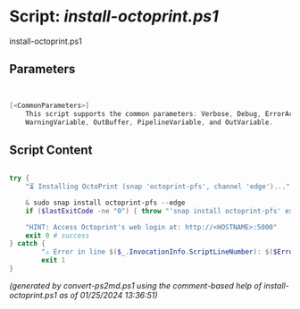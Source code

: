 Script: *install-octoprint.ps1*
========================

install-octoprint.ps1 


Parameters
----------
```powershell


[<CommonParameters>]
    This script supports the common parameters: Verbose, Debug, ErrorAction, ErrorVariable, WarningAction, 
    WarningVariable, OutBuffer, PipelineVariable, and OutVariable.
```

Script Content
--------------
```powershell

try {
	"⏳ Installing OctoPrint (snap 'octoprint-pfs', channel 'edge')..."

	& sudo snap install octoprint-pfs --edge
	if ($lastExitCode -ne "0") { throw "'snap install octoprint-pfs' exited with code $lastExitCode" }

	"HINT: Access Octoprint's web login at: http://<HOSTNAME>:5000"
	exit 0 # success
} catch {
        "⚠️ Error in line $($_.InvocationInfo.ScriptLineNumber): $($Error[0])"
        exit 1
}
```

*(generated by convert-ps2md.ps1 using the comment-based help of install-octoprint.ps1 as of 01/25/2024 13:36:51)*
